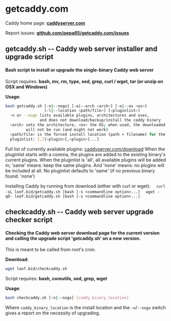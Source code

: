 # getcaddy.com

Caddy home page: **[caddyserver.com](https://caddyserver.com)**

Report issues: **[github.com/pepa65/getcaddy.com/issues](https://github.com/pepa65/getcaddy.com/issues)**

## getcaddy.sh -- Caddy web server installer and upgrade script

#### Bash script to install or upgrade the single-binary Caddy web server

Script requires: **bash, mv, rm, type, sed, grep, curl / wget, tar (or unzip on OSX and Windows)**

**Usage**:

```bash
bash getcaddy.sh [-n|--nogo] [-a|--arch <arch>] [-o|--os <os>]
                 [-l|--location <path/file>] [<pluginlist>]
  -n or --nogo lists available plugins, architectures and oses,
               and does not download/backup/install the caddy binary
  <arch> sets the architecture, <os> the OS; when used, the downloaded binary
         will not be run (and might not work)
  <path/file> is the forced install location (path + filename) for the binary
  pluginlist: [,][<plugin>[,<plugin>]...]
```
Full list of currently available plugins: [caddyserver.com/download](https://caddyserver.com/download)
When the pluginlist starts with a comma, the plugins are added to the
existing binary's current plugins. When the pluginlist is 'all', all
available plugins will be added in; 'same' means: keep the same plugins.
And 'none' means: no plugins will be included at all.
No pluginlist defaults to 'same' (if no previous binary found: 'none')

Installing Caddy by running from download (either with curl or wget):
`  curl -sL loof.bid/getcaddy.sh |bash [-s <commandline option>...]`
`  wget -qO- loof.bid/getcaddy.sh |bash [-s <commandline option>...]`

## checkcaddy.sh -- Caddy web server upgrade checker script

#### Checking the Caddy web server download page for the current version and calling the upgrade script 'getcaddy.sh' on a new version.
This is meant to be called from root's cron.

**Download**:

```bash
wget loof.bid/checkcaddy.sh
```

Script requires: **bash, coreutils, sed, grep, wget**

**Usage**:

```bash
bash checkcaddy.sh [-n|--nogo] [caddy_binary_location]
```
Where `caddy_binary_location` is the install location and the
`-n`/`--nogo` switch gives a report on the necessity of upgrading.
